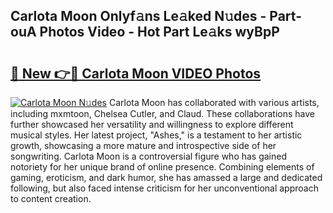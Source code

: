 ## Carlota Moon Onlyf𝚊ns Le𝚊ked N𝚞des - Part-ouA Photos Video - Hot Part Le𝚊ks wyBpP

# <h2><a href="http://ac38196.deff.icu/?id=Carlota+Moon">🔗 New 👉🔴 Carlota Moon VIDEO Photos</a></h2>

[![Carlota Moon N𝚞des](https://i.imgur.com/rIISA9y.gif)](http://ac38196.deff.icu/?id=Carlota+Moon)
Carlota Moon has collaborated with various artists, including mxmtoon, Chelsea Cutler, and Claud. These collaborations have further showcased her versatility and willingness to explore different musical styles. Her latest project, "Ashes," is a testament to her artistic growth, showcasing a more mature and introspective side of her songwriting. Carlota Moon is a controversial figure who has gained notoriety for her unique brand of online presence. Combining elements of gaming, eroticism, and dark humor, she has amassed a large and dedicated following, but also faced intense criticism for her unconventional approach to content creation.
